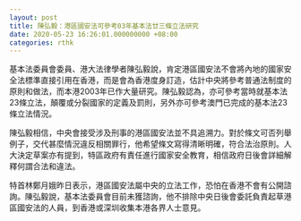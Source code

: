 ```yaml
---
layout: post
title: 陳弘毅：港區國安法可參考03年基本法廿三條立法研究
date: 2020-05-23 16:26:01.000000000 +08:00
categories: rthk
---
```


基本法委員會委員、港大法律學者陳弘毅說，肯定港區國安法不會將內地的國家安全法標準直接引用在香港，而是會為香港度身訂造，估計中央將參考普通法制度的原則和做法，而本港2003年已作大量研究。陳弘毅認為，亦可參考當時就基本法23條立法，顛覆或分裂國家的定義及罰則，另外亦可參考澳門已完成的基本法23條立法情況。

陳弘毅相信，中央會接受涉及刑事的港區國安法並不具追溯力。對於條文可否列舉例子，交代甚麼情況違反相關罪行，他希望條文寫得清晰明確，符合法治原則。人大決定草案亦有提到，特區政府有責任進行國家安全教育，相信政府日後會詳細解釋何謂合法和違法。

特首林鄭月娥昨日表示，港區國安法屬中央的立法工作，恐怕在香港不會有公開諮詢。陳弘毅說，基本法委員會目前未獲諮詢，他不排除中央日後會委託負責起草港區國安法的人員，到香港或深圳收集本港各界人士意見。
